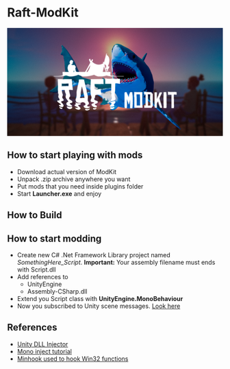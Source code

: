 # Raft-ModKit
![Raft Poster](/raft.png)
## How to start playing with mods
* Download actual version of ModKit
* Unpack .zip archive anywhere you want
* Put mods that you need inside plugins folder
* Start **Launcher.exe** and enjoy

## How to Build

## How to start modding
* Create new C# .Net Framework Library project named _SomethingHere_Script_. **Important:** Your assembly filename must ends with Script.dll
* Add references to 
  * UnityEngine
  * Assembly-CSharp.dll
* Extend you Script class with **UnityEngine.MonoBehaviour**
* Now you subscribed to Unity scene messages. [Look here](https://docs.unity3d.com/ScriptReference/MonoBehaviour.html)


## References
* [Unity DLL Injector](https://github.com/aw-3/Unity-Injector)
* [Mono inject tutorial](https://www.unknowncheats.me/forum/rust/114627-loader-titanium-alternative.html)
* [Minhook used to hook Win32 functions](https://github.com/TsudaKageyu/minhook)
